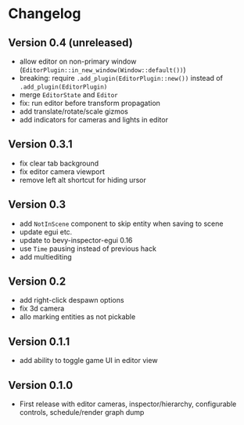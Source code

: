 # Changelog

## Version 0.4 (unreleased)
- allow editor on non-primary window (`EditorPlugin::in_new_window(Window::default())`)
- breaking: require `.add_plugin(EditorPlugin::new())` instead of `.add_plugin(EditorPlugin)`
- merge `EditorState` and `Editor`
- fix: run editor before transform propagation
- add translate/rotate/scale gizmos
- add indicators for cameras and lights in editor

## Version 0.3.1
- fix clear tab background
- fix editor camera viewport
- remove left alt shortcut for hiding ursor

## Version 0.3
- add `NotInScene` component to skip entity when saving to scene
- update egui etc.
- update to bevy-inspector-egui 0.16
- use `Time` pausing instead of previous hack
- add multiediting

## Version 0.2
- add right-click despawn options
- fix 3d camera
- allo marking entities as not pickable

## Version 0.1.1
- add ability to toggle game UI in editor view

## Version 0.1.0
- First release with editor cameras, inspector/hierarchy, configurable controls, schedule/render graph dump

